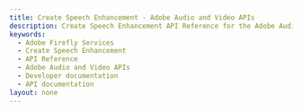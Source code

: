 ```yaml
---
title: Create Speech Enhancement - Adobe Audio and Video APIs
description: Create Speech Enhancement API Reference for the Adobe Audio and Video APIs
keywords:
  - Adobe Firefly Services
  - Create Speech Enhancement
  - API Reference
  - Adobe Audio and Video APIs
  - Developer documentation
  - API documentation  
layout: none
---
```


<RedoclyAPIBlock src="/firefly-services/docs/audio_create_enhancement.json" width="600px" disableSidebar />
